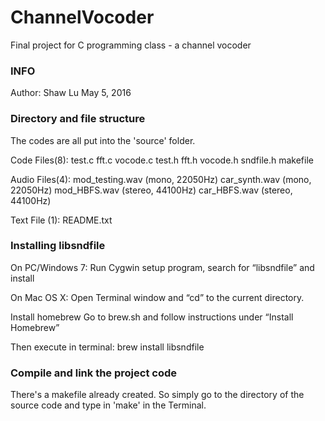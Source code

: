 # ChannelVocoder
Final project for C programming class - a channel vocoder

### INFO
Author: Shaw Lu
May 5, 2016

### Directory and file structure

The codes are all put into the 'source' folder.

Code Files(8):
	test.c fft.c  vocode.c
	test.h fft.h  vocode.h  sndfile.h
	makefile

Audio Files(4):
	mod_testing.wav 	(mono, 22050Hz)
	car_synth.wav 		(mono, 22050Hz)
	mod_HBFS.wav 		(stereo, 44100Hz)
	car_HBFS.wav 		(stereo, 44100Hz)

Text File (1): 
	README.txt

### Installing libsndfile

On PC/Windows 7:
	Run Cygwin setup program, search for “libsndfile” and install 
 
On Mac OS X:
	Open Terminal window and “cd” to the current directory.  

Install homebrew 
	Go to brew.sh and follow instructions under “Install Homebrew”  

Then execute in terminal:
	brew install libsndfile 


### Compile and link the project code

There's a makefile already created. So simply go to the directory of the source code
and type in 'make' in the Terminal.
